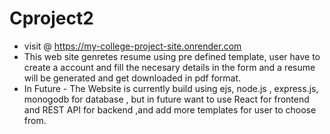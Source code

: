 # Cproject2
* visit @ https://my-college-project-site.onrender.com 
* This web site genretes resume using pre defined template, user have to create a account and fill the necesary details in the form and a resume will be generated and get downloaded in pdf format.
* In Future - The Website is currently build using ejs, node.js , express.js, monogodb for database , but in future want to use React for frontend and REST API for backend ,and add more templates for user to choose from.
